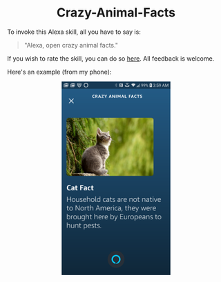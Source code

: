 <h1 align="center"> Crazy-Animal-Facts </h1>

To invoke this Alexa skill, all you have to say is:

>"Alexa, open crazy animal facts."

If you wish to rate the skill, you can do so [here](https://www.amazon.com/Zachary-Owen-Crazy-Animal-Facts/dp/B07KG12D9P/ref=sr_1_1?keywords=crazy+animal+facts&qid=1584012676&s=digital-skills&sr=1-1). All feedback is welcome.

Here's an example (from my phone):

<div align="center">
<img width="50%" height="50%" src="./.github/cat-fact.png">
</div>
